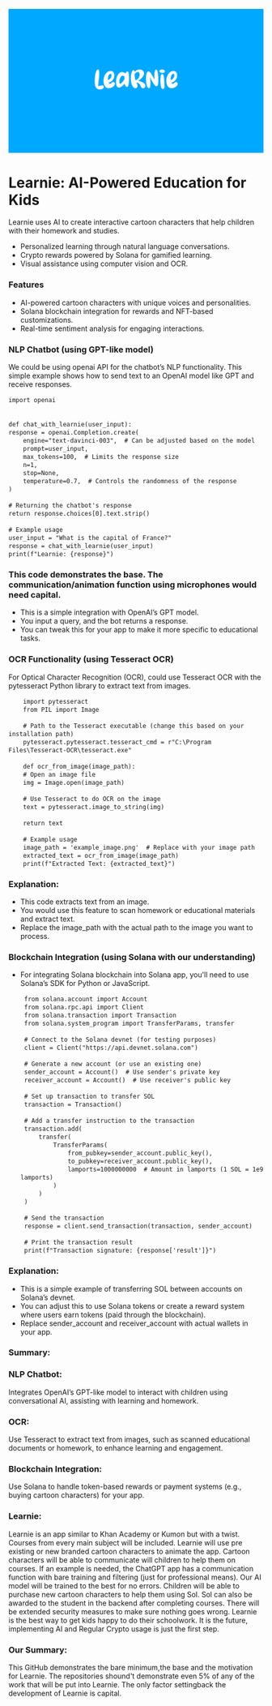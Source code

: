 ![Learnie Logo](https://github.com/ArdaHayat/Learnie-AI-Education-App/raw/d0619ac613b7e05d587ee7857cdb39bc74822d27/Logo.png)

# Learnie: AI-Powered Education for Kids
Learnie uses AI to create interactive cartoon characters that help children with their homework and studies. 
- Personalized learning through natural language conversations.
- Crypto rewards powered by Solana for gamified learning.
- Visual assistance using computer vision and OCR.

### Features
- AI-powered cartoon characters with unique voices and personalities.
- Solana blockchain integration for rewards and NFT-based customizations.
- Real-time sentiment analysis for engaging interactions.


### NLP Chatbot (using GPT-like model)
We could be using openai API for the chatbot’s NLP functionality. This simple example shows how to send text to an OpenAI model like GPT and receive responses.

    import openai


    def chat_with_learnie(user_input):
    response = openai.Completion.create(
        engine="text-davinci-003",  # Can be adjusted based on the model
        prompt=user_input,
        max_tokens=100,  # Limits the response size
        n=1,
        stop=None,
        temperature=0.7,  # Controls the randomness of the response
    )

    # Returning the chatbot's response
    return response.choices[0].text.strip()

    # Example usage
    user_input = "What is the capital of France?"
    response = chat_with_learnie(user_input)
    print(f"Learnie: {response}")

### This code demonstrates the base. The communication/animation function using microphones would need capital.
 - This is a simple integration with OpenAI’s GPT model.
 - You input a query, and the bot returns a response.
 - You can tweak this for your app to make it more specific to educational tasks.



### OCR Functionality (using Tesseract OCR)
For Optical Character Recognition (OCR), could use Tesseract OCR with the pytesseract Python library to extract text from images.

        import pytesseract
        from PIL import Image

        # Path to the Tesseract executable (change this based on your installation path)
        pytesseract.pytesseract.tesseract_cmd = r"C:\Program Files\Tesseract-OCR\tesseract.exe"

        def ocr_from_image(image_path):
        # Open an image file
        img = Image.open(image_path)
        
        # Use Tesseract to do OCR on the image
        text = pytesseract.image_to_string(img)
    
        return text

        # Example usage
        image_path = 'example_image.png'  # Replace with your image path
        extracted_text = ocr_from_image(image_path)
        print(f"Extracted Text: {extracted_text}")

### Explanation:

 - This code extracts text from an image.
 - You would use this feature to scan homework or educational materials and extract text.
 - Replace the image_path with the actual path to the image you want to process.


### Blockchain Integration (using Solana with our understanding)
 - For integrating Solana blockchain into Solana app, you'll need to use Solana’s SDK for Python or JavaScript.


        from solana.account import Account
        from solana.rpc.api import Client
        from solana.transaction import Transaction
        from solana.system_program import TransferParams, transfer

        # Connect to the Solana devnet (for testing purposes)
        client = Client("https://api.devnet.solana.com")

        # Generate a new account (or use an existing one)
        sender_account = Account()  # Use sender's private key
        receiver_account = Account()  # Use receiver's public key

        # Set up transaction to transfer SOL
        transaction = Transaction()

        # Add a transfer instruction to the transaction
        transaction.add(
            transfer(
                TransferParams(
                    from_pubkey=sender_account.public_key(),
                    to_pubkey=receiver_account.public_key(),
                    lamports=1000000000  # Amount in lamports (1 SOL = 1e9 lamports)
                )
            )
        )

        # Send the transaction
        response = client.send_transaction(transaction, sender_account)

        # Print the transaction result
        print(f"Transaction signature: {response['result']}")

### Explanation:
 - This is a simple example of transferring SOL between accounts on Solana’s devnet.
 - You can adjust this to use Solana tokens or create a reward system where users earn tokens (paid through 
   the blockchain).
 - Replace sender_account and receiver_account with actual wallets in your app.


### Summary:
### NLP Chatbot: 
Integrates OpenAI’s GPT-like model to interact with children using conversational AI, assisting with learning and homework.
### OCR: 
Use Tesseract to extract text from images, such as scanned educational documents or homework, to enhance learning and engagement.
### Blockchain Integration: 
Use Solana to handle token-based rewards or payment systems (e.g., buying cartoon characters) for your app.

### Learnie:
Learnie is an app similar to Khan Academy or Kumon but with a twist. Courses from every main subject will be included. Learnie will use pre existing or new branded cartoon characters to animate the app. Cartoon characters will be able to communicate will children to help them on courses. If an example is needed, the ChatGPT app has a communication function with bare training and filtering (just for professional means). Our AI model will be trained to the best for no errors. Children will be able to purchase new cartoon characters to help them using Sol. Sol can also be awarded to the student in the backend after completing courses. There will be extended security measures to make sure nothing goes wrong. Learnie is the best way to get kids happy to do their schoolwork. It is the future, implementing AI and Regular Crypto usage is just the first step.
### Our Summary:
This GitHub demonstrates the bare minimum,the base and the motivation for Learnie. The repositories shound't demonstrate even 5% of any of the work that will be put into Learnie. The only factor settingback the development of Learnie is capital. 



